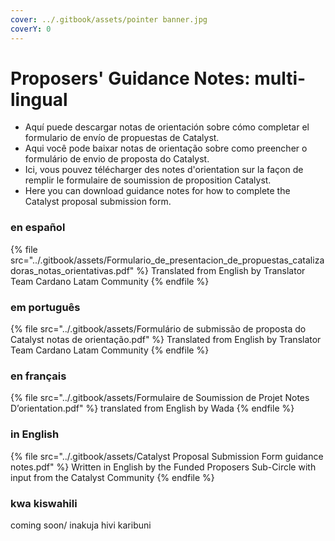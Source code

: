 ```yaml
---
cover: ../.gitbook/assets/pointer banner.jpg
coverY: 0
---
```


# Proposers' Guidance Notes: multi-lingual

* Aquí puede descargar notas de orientación sobre cómo completar el formulario de envío de propuestas de Catalyst.
* Aqui você pode baixar notas de orientação sobre como preencher o formulário de envio de proposta do Catalyst.
* Ici, vous pouvez télécharger des notes d'orientation sur la façon de remplir le formulaire de soumission de proposition Catalyst.
* Here you can download guidance notes for how to complete the Catalyst proposal submission form.

### en español

{% file src="../.gitbook/assets/Formulario_de_presentacion_de_propuestas_catalizadoras_notas_orientativas.pdf" %}
Translated from English by Translator Team Cardano Latam Community
{% endfile %}

### em português

{% file src="../.gitbook/assets/Formulário de submissão de proposta do Catalyst notas de orientação.pdf" %}
Translated from English by Translator Team Cardano Latam Community
{% endfile %}

### en français

{% file src="../.gitbook/assets/Formulaire de Soumission de Projet Notes D’orientation.pdf" %}
translated from English by Wada
{% endfile %}

### in English

{% file src="../.gitbook/assets/Catalyst Proposal Submission Form guidance notes.pdf" %}
Written in English by the Funded Proposers Sub-Circle with input from the Catalyst Community
{% endfile %}

### kwa kiswahili

coming soon/ inakuja hivi karibuni
